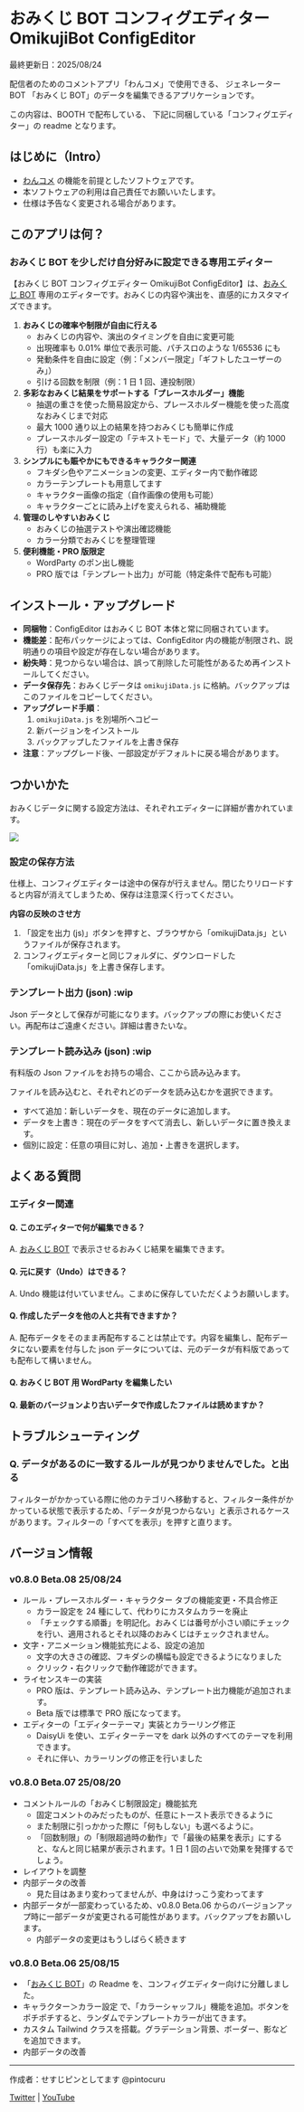 # おみくじ BOT コンフィグエディター OmikujiBot ConfigEditor

最終更新日：2025/08/24

配信者のためのコメントアプリ「わんコメ」で使用できる、 ジェネレーター BOT 「おみくじ BOT」のデータを編集できるアプリケーションです。

この内容は、BOOTH で配布している、 下記に同梱している「コンフィグエディター」の readme となります。

## はじめに（Intro）

- [わんコメ](https://onecomme.com/) の機能を前提としたソフトウェアです。
- 本ソフトウェアの利用は自己責任でお願いいたします。
- 仕様は予告なく変更される場合があります。

## このアプリは何？

### おみくじ BOT を少しだけ自分好みに設定できる専用エディター

【おみくじ BOT コンフィグエディター OmikujiBot ConfigEditor】は、[おみくじ BOT](../OmikujiBot/README.md) 専用のエディターです。おみくじの内容や演出を、直感的にカスタマイズできます。

1. **おみくじの確率や制限が自由に行える**
	- おみくじの内容や、演出のタイミングを自由に変更可能
	- 出現確率も 0.01% 単位で表示可能、パチスロのような 1/65536 にも
	- 発動条件を自由に設定（例：「メンバー限定」「ギフトしたユーザーのみ」）
	- 引ける回数を制限（例：1 日 1 回、連投制限）
2. **多彩なおみくじ結果をサポートする「プレースホルダー」機能**
	- 抽選の重さを使った簡易設定から、プレースホルダー機能を使った高度なおみくじまで対応
	- 最大 1000 通り以上の結果を持つおみくじも簡単に作成
	- プレースホルダー設定の「テキストモード」で、大量データ（約 1000 行）も楽に入力
3. **シンプルにも賑やかにもできるキャラクター関連**
	- フキダシ色やアニメーションの変更、エディター内で動作確認
	- カラーテンプレートも用意してます
	- キャラクター画像の指定（自作画像の使用も可能）
	- キャラクターごとに読み上げを変えられる、補助機能
4. **管理のしやすいおみくじ**
	- おみくじの抽選テストや演出確認機能
	- カラー分類でおみくじを整理管理
5. **便利機能・PRO 版限定**
	- WordParty のポン出し機能
	- PRO 版では「テンプレート出力」が可能（特定条件で配布も可能）

## インストール・アップグレード

- **同梱物**：ConfigEditor はおみくじ BOT 本体と常に同梱されています。
- **機能差**：配布パッケージによっては、ConfigEditor 内の機能が制限され、説明通りの項目や設定が存在しない場合があります。
- **紛失時**：見つからない場合は、誤って削除した可能性があるため再インストールしてください。
- **データ保存先**：おみくじデータは `omikujiData.js` に格納。バックアップはこのファイルをコピーしてください。
- **アップグレード手順**：
    1. `omikujiData.js` を別場所へコピー
    2. 新バージョンをインストール
    3. バックアップしたファイルを上書き保存
- **注意**：アップグレード後、一部設定がデフォルトに戻る場合があります。

## つかいかた

おみくじデータに関する設定方法は、それぞれエディターに詳細が書かれています。

![](images/Pasted%20image%2020250815065339.png)

### 設定の保存方法

仕様上、コンフィグエディターは途中の保存が行えません。閉じたりリロードすると内容が消えてしまうため、保存は注意深く行ってください。

**内容の反映のさせ方**

1. 「設定を出力 (js)」ボタンを押すと、ブラウザから「omikujiData.js」というファイルが保存されます。
2. コンフィグエディターと同じフォルダに、ダウンロードした「omikujiData.js」を上書き保存します。

### テンプレート出力 (json) :wip

Json データとして保存が可能になります。バックアップの際にお使いください。再配布はご遠慮ください。詳細は書きたいな。

### テンプレート読み込み (json) :wip

有料版の Json ファイルをお持ちの場合、ここから読み込みます。

ファイルを読み込むと、それぞれどのデータを読み込むかを選択できます。

- すべて追加：新しいデータを、現在のデータに追加します。
- データを上書き：現在のデータをすべて消去し、新しいデータに置き換えます。
- 個別に設定：任意の項目に対し、追加・上書きを選択します。

## よくある質問

### エディター関連

#### Q. このエディターで何が編集できる？

A. [おみくじ BOT](../OmikujiBot/README.md) で表示させるおみくじ結果を編集できます。

#### Q. 元に戻す（Undo）はできる？

A. Undo 機能は付いていません。こまめに保存していただくようお願いします。

#### Q. 作成したデータを他の人と共有できますか？

A. 配布データをそのまま再配布することは禁止です。内容を編集し、配布データにない要素を付与した json データについては、元のデータが有料版であっても配布して構いません。

#### Q. おみくじ BOT 用 WordParty を編集したい

#### Q. 最新のバージョンより古いデータで作成したファイルは読めますか？

## トラブルシューティング

### Q. データがあるのに一致するルールが見つかりませんでした。と出る

フィルターがかかっている際に他のカテゴリへ移動すると、フィルター条件がかかっている状態で表示するため、「データが見つからない」と表示されるケースがあります。フィルターの「すべてを表示」を押すと直ります。

## バージョン情報

### v0.8.0 Beta.08 25/08/24

- ルール・プレースホルダー・キャラクター タブの機能変更・不具合修正
	- カラー設定を 24 種にして、代わりにカスタムカラーを廃止
	- 「チェックする順番」を明記化。おみくじは番号が小さい順にチェックを行い、適用されるとそれ以降のおみくじはチェックされません。
- 文字・アニメーション機能拡充による、設定の追加
	- 文字の大きさの確認、フキダシの横幅も設定できるようになりました
	- クリック・右クリックで動作確認ができます。
- ライセンスキーの実装
	- PRO 版は、テンプレート読み込み、テンプレート出力機能が追加されます。
	- Beta 版では標準で PRO 版になってます。
- エディターの「エディターテーマ」実装とカラーリング修正
	- DaisyUi を使い、エディターテーマを dark 以外のすべてのテーマを利用できます。
	- それに伴い、カラーリングの修正を行いました

### v0.8.0 Beta.07 25/08/20

- コメントルールの「おみくじ制限設定」機能拡充
	- 固定コメントのみだったものが、任意にトースト表示できるように
	- また制限に引っかかった際に「何もしない」も選べるように。
	- 「回数制限」の「制限超過時の動作」で「最後の結果を表示」にすると、なんと同じ結果が表示されます。1 日 1 回の占いで効果を発揮するでしょう。
- レイアウトを調整
- 内部データの改善
	- 見た目はあまり変わってませんが、中身はけっこう変わってます
- 内部データが一部変わっているため、v0.8.0 Beta.06 からのバージョンアップ時に一部データが変更される可能性があります。バックアップをお願いします。
	- 内部データの変更はもうしばらく続きます

### v0.8.0 Beta.06 25/08/15

- 「[おみくじ BOT](../OmikujiBot/README.md)」の Readme を、コンフィグエディター向けに分離しました。
- キャラクター＞カラー設定 で、「カラーシャッフル」機能を追加。ボタンをポチポチすると、ランダムでテンプレートカラーが出てきます。
- カスタム Tailwind クラスを搭載。グラデーション背景、ボーダー、影などを追加できます。
- 内部データの改善

---

作成者：せすじピンとしてます @pintocuru

[Twitter](https://twitter.com/pintocuru) | [YouTube](https://www.youtube.com/@pintocuru)
